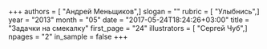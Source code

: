 +++
authors = [ "Андрей Меньщиков",]
slogan = ""
rubric = [ "Улыбнись",]
year = "2013"
month = "05"
date = "2017-05-24T18:24:26+03:00"
title = "Задачки на смекалку"
first_page = "24"
illustrators = [ "Сергей Чуб",]
npages = "2"
in_sample = false
+++
